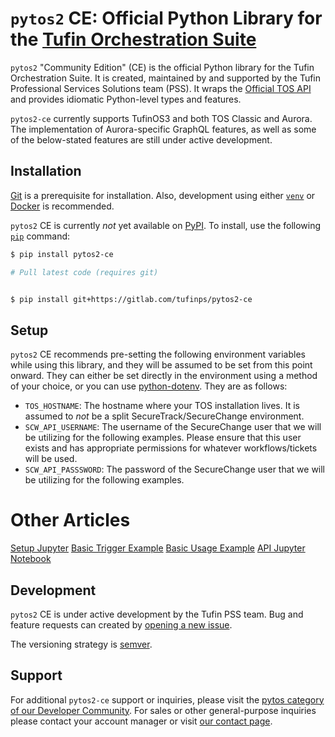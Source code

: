 `pytos2` CE: Official Python Library for the [Tufin Orchestration Suite](https://tufin.com)
==============================================
`pytos2` "Community Edition" (CE) is the official Python library
for the Tufin Orchestration Suite. It is created, maintained by
and supported by the Tufin Professional Services Solutions team (PSS). It wraps the
[Official TOS API](https://forum.tufin.com/support/kc/latest/Content/Suite/4423.htm)
and provides idiomatic Python-level types and features.

`pytos2-ce` currently supports TufinOS3 and both TOS Classic and Aurora. The
implementation of Aurora-specific GraphQL features, as well as some of the
below-stated features are still under active development.


Installation
------------
[Git](https://git-scm.com) is a prerequisite for installation. Also, development using either
[`venv`](https://docs.python.org/3/library/venv.html#creating-virtual-environments)
or [Docker](https://docs.docker.com/get-docker/)
is recommended.

`pytos2` CE is currently *not* yet available on [PyPI](https://pypi.org). To install, use
the following [`pip`](https://pypi.org/project/pip/) command:

```bash
$ pip install pytos2-ce 

# Pull latest code (requires git)


$ pip install git+https://gitlab.com/tufinps/pytos2-ce
```

Setup
-----
`pytos2` CE recommends pre-setting the following environment
variables while using this library, and they will be assumed to be
set from this point onward. They can either be set directly
in the environment using a method of your choice, or you can use [python-dotenv](https://saurabh-kumar.com/python-dotenv/). They are as follows:

- `TOS_HOSTNAME`: The hostname where your TOS installation lives.
  It is assumed to *not* be a split SecureTrack/SecureChange
  environment.
- `SCW_API_USERNAME`: The username of the SecureChange user that we
  will be utilizing for the following examples. Please ensure that
  this user exists and has appropriate permissions for whatever
  workflows/tickets will be used.
- `SCW_API_PASSSWORD`: The password of the SecureChange user that we
  will be utilizing for the following examples.

Other Articles
==============================================
[Setup Jupyter](./docs/Jupyter%20Notebook%20Setup.md)
[Basic Trigger Example](./docs/Basic%20Trigger%20.md)
[Basic Usage Example](./docs/Basic%20Usage.ipynb)
[API Jupyter Notebook](./docs/pytos2-ce.ipynb)

Development
-----------
`pytos2` CE is under active development by the Tufin PSS team. Bug
and feature requests can created by
[opening a new issue](https://gitlab.com/tufinps/pytos2-ce/-/issues/new).

The versioning strategy is [semver](https://semver.org).

Support
-------
For additional `pytos2-ce` support or inquiries, please visit the
[pytos category of our Developer Community](https://community.tufin.com/c/pytos/11).
For sales or other general-purpose inquiries please contact your account manager or visit
[our contact page](https://www.tufin.com/contact-us).
